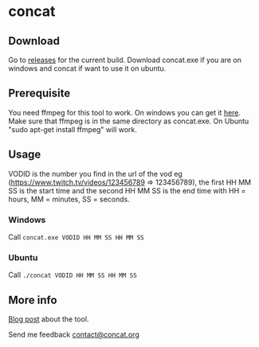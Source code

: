 # concat
## Download
Go to [releases](https://github.com/ArneVogel/concat/releases) for the current build. Download concat.exe if you are on windows and concat if want to use it on ubuntu.

## Prerequisite
You need ffmpeg for this tool to work. On windows you can get it [here](https://www.ffmpeg.org/download.html). Make sure that ffmpeg is in the same directory as concat.exe.
On Ubuntu "sudo apt-get install ffmpeg" will work.

## Usage
VODID is the number you find in the url of the vod eg (https://www.twitch.tv/videos/123456789 => 123456789), the first HH MM SS is the start time and the second HH MM SS is the end time with HH = hours, MM = minutes, SS = seconds.
### Windows
Call `concat.exe VODID HH MM SS HH MM SS`
### Ubuntu
Call `./concat VODID HH MM SS HH MM SS`

## More info
[Blog post](https://www.arnevogel.com/standalone-concat-version/) about the tool.

Send me feedback contact@concat.org
